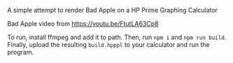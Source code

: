 A simple attempt to render Bad Apple on a HP Prime Graphing Calculator

Bad Apple video from https://youtu.be/FtutLA63Cp8

To run, install ffmpeg and add it to path. Then, run `npm i` and `npm run build`. Finally, upload the resulting `build.hpppl` to your calculator and run the program.
